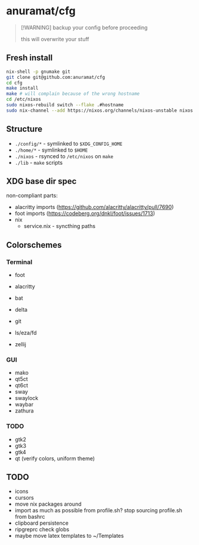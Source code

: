 # anuramat/cfg

> [!WARNING] backup your config before proceeding
>
> this will overwrite your stuff

## Fresh install

```bash
nix-shell -p gnumake git
git clone git@github.com:anuramat/cfg
cd cfg
make install
make # will complain because of the wrong hostname
cd /etc/nixos
sudo nixos-rebuild switch --flake .#hostname
sudo nix-channel --add https://nixos.org/channels/nixos-unstable nixos
```

## Structure

- `./config/*` - symlinked to `$XDG_CONFIG_HOME`
- `./home/*` - symlinked to `$HOME`
- `./nixos` - rsynced to `/etc/nixos` on `make`
- `./lib` - `make` scripts

## XDG base dir spec

non-compliant parts:

- alacritty imports (https://github.com/alacritty/alacritty/pull/7690)
- foot imports (https://codeberg.org/dnkl/foot/issues/1713)
- nix
  - service.nix - syncthing paths

## Colorschemes

### Terminal

- foot
- alacritty

- bat
- delta
- git
- ls/eza/fd
- zellij

### GUI

- mako
- qt5ct
- qt6ct
- sway
- swaylock
- waybar
- zathura

### TODO

- gtk2
- gtk3
- gtk4
- qt (verify colors, uniform theme)

## TODO

- icons
- cursors
- move nix packages around
- import as much as possible from profile.sh? stop sourcing profile.sh from
  bashrc
- clipboard persistence
- ripgreprc check globs
- maybe move latex templates to ~/Templates

